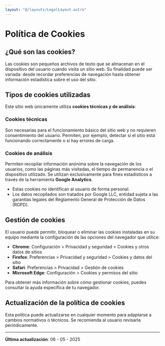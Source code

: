 ```yaml
---
layout: "@/layouts/LegalLayout.astro"
---
```


# Política de Cookies

## ¿Qué son las cookies?

Las cookies son pequeños archivos de texto que se almacenan en el dispositivo del usuario cuando visita un sitio web. Su finalidad puede ser variada: desde recordar preferencias de navegación hasta obtener información estadística sobre el uso del sitio.

## Tipos de cookies utilizadas

Este sitio web únicamente utiliza **cookies técnicas y de análisis**:

### Cookies técnicas

Son necesarias para el funcionamiento básico del sitio web y no requieren consentimiento del usuario. Permiten, por ejemplo, detectar si el sitio está funcionando correctamente o si hay errores de carga.

### Cookies de análisis

Permiten recopilar información anónima sobre la navegación de los usuarios, como las páginas más visitadas, el tiempo de permanencia o el dispositivo utilizado. Se utilizan exclusivamente para fines estadísticos a través de la herramienta **Google Analytics**.

- Estas cookies no identifican al usuario de forma personal.
- Los datos recopilados son tratados por Google LLC, entidad sujeta a las garantías legales del Reglamento General de Protección de Datos (RGPD).

## Gestión de cookies

El usuario puede permitir, bloquear o eliminar las cookies instaladas en su equipo mediante la configuración de las opciones del navegador que utilice:

- **Chrome**: Configuración > Privacidad y seguridad > Cookies y otros datos de sitios
- **Firefox**: Preferencias > Privacidad y seguridad > Cookies y datos del sitio
- **Safari**: Preferencias > Privacidad > Gestión de cookies
- **Microsoft Edge**: Configuración > Cookies y permisos del sitio

Para obtener más información sobre cómo gestionar cookies, puedes consultar la ayuda específica de tu navegador.

## Actualización de la política de cookies

Esta política puede actualizarse en cualquier momento para adaptarse a cambios normativos o técnicos. Se recomienda al usuario revisarla periódicamente.

---

**Última actualización**: 06 - 05 - 2025
